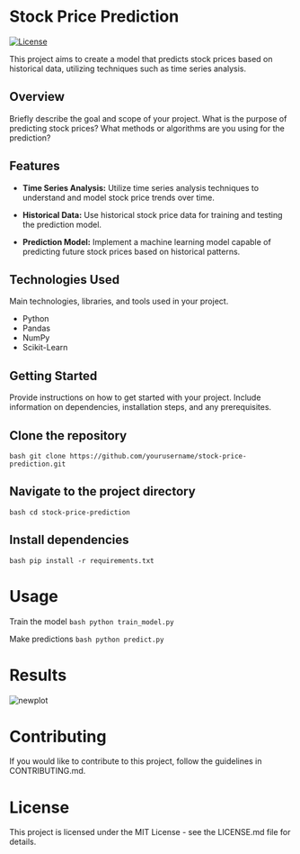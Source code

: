 # Stock Price Prediction

[![License](https://img.shields.io/badge/license-MIT-blue.svg)](LICENSE)

This project aims to create a model that predicts stock prices based on historical data, utilizing techniques such as time series analysis.

## Overview

Briefly describe the goal and scope of your project. What is the purpose of predicting stock prices? What methods or algorithms are you using for the prediction?

## Features

- **Time Series Analysis:** Utilize time series analysis techniques to understand and model stock price trends over time.

- **Historical Data:** Use historical stock price data for training and testing the prediction model.

- **Prediction Model:** Implement a machine learning model capable of predicting future stock prices based on historical patterns.

## Technologies Used

Main technologies, libraries, and tools used in your project.

- Python
- Pandas
- NumPy
- Scikit-Learn

## Getting Started

Provide instructions on how to get started with your project. Include information on dependencies, installation steps, and any prerequisites.

## Clone the repository
```bash git clone https://github.com/yourusername/stock-price-prediction.git ```

## Navigate to the project directory
```bash cd stock-price-prediction ```

## Install dependencies
```bash pip install -r requirements.txt ```

# Usage

Train the model
```bash python train_model.py ```

Make predictions
```bash python predict.py ```

# Results

![newplot](https://github.com/kdsking19/StockMarket_Prediction/assets/93511618/af91563b-f1ee-4ef2-9134-7c2192272aee)

# Contributing

If you would like to contribute to this project, follow the guidelines in CONTRIBUTING.md.

# License

This project is licensed under the MIT License - see the LICENSE.md file for details.
